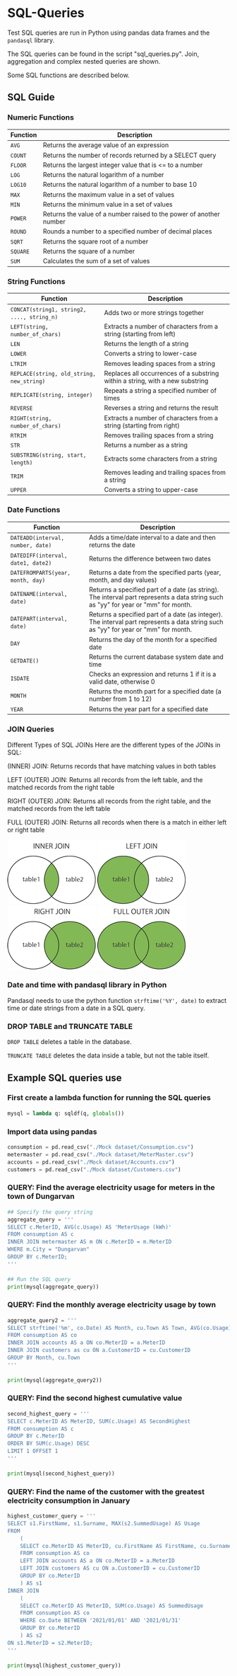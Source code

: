 # SQL-Queries

Test SQL queries are run in Python using pandas data frames and the ```pandasql``` library.

The SQL queries can be found in the script "sql_queries.py". Join, aggregation and complex nested queries are shown.

Some SQL functions are described below. 

## SQL Guide

### Numeric Functions

| Function | Description |
| --- | --- |
| `AVG` | Returns the average value of an expression |
| `COUNT` | Returns the number of records returned by a SELECT query |
| `FLOOR` | Returns the largest integer value that is <= to a number |
| `LOG` | Returns the natural logarithm of a number |
| `LOG10` |	Returns the natural logarithm of a number to base 10 |
| `MAX` | Returns the maximum value in a set of values |
| `MIN` | Returns the minimum value in a set of values |
| `POWER` | Returns the value of a number raised to the power of another number |
| `ROUND` | Rounds a number to a specified number of decimal places |
| `SQRT` | Returns the square root of a number |
| `SQUARE` | Returns the square of a number |
| `SUM` | Calculates the sum of a set of values |

### String Functions

| Function | Description |
| --- | --- |
| `CONCAT(string1, string2, ...., string_n)` | Adds two or more strings together |
| `LEFT(string, number_of_chars)` | Extracts a number of characters from a string (starting from left) |
| `LEN` | Returns the length of a string |
| `LOWER` | Converts a string to lower-case |
| `LTRIM` | Removes leading spaces from a string |
| `REPLACE(string, old_string, new_string)` | Replaces all occurrences of a substring within a string, with a new substring |
| `REPLICATE(string, integer)` | Repeats a string a specified number of times |
| `REVERSE` | Reverses a string and returns the result |
| `RIGHT(string, number_of_chars)` | Extracts a number of characters from a string (starting from right) |
| `RTRIM` | Removes trailing spaces from a string |
| `STR` | Returns a number as a string |
| `SUBSTRING(string, start, length)` | Extracts some characters from a string |
| `TRIM` | Removes leading and trailing spaces from a string |
| `UPPER` | Converts a string to upper-case |

### Date Functions

| Function | Description |
| --- | --- |
| `DATEADD(interval, number, date)` | Adds a time/date interval to a date and then returns the date |
| `DATEDIFF(interval, date1, date2)` | Returns the difference between two dates |
| `DATEFROMPARTS(year, month, day)` | Returns a date from the specified parts (year, month, and day values) |
| `DATENAME(interval, date)` | Returns a specified part of a date (as string). The interval part represents a data string such as "yy" for year or "mm" for month. |
| `DATEPART(interval, date)` | Returns a specified part of a date (as integer). The interval part represents a data string such as "yy" for year or "mm" for month. |
| `DAY` | Returns the day of the month for a specified date |
| `GETDATE()` | Returns the current database system date and time |
| `ISDATE` | Checks an expression and returns 1 if it is a valid date, otherwise 0 |
| `MONTH` | Returns the month part for a specified date (a number from 1 to 12) |
| `YEAR` | Returns the year part for a specified date |

### JOIN Queries

Different Types of SQL JOINs
Here are the different types of the JOINs in SQL:

(INNER) JOIN: Returns records that have matching values in both tables

LEFT (OUTER) JOIN: Returns all records from the left table, and the matched records from the right table

RIGHT (OUTER) JOIN: Returns all records from the right table, and the matched records from the left table

FULL (OUTER) JOIN: Returns all records when there is a match in either left or right table

![inner_join](/SQL_Joins/sql_innerjoin.gif)
![left_join](/SQL_Joins/sql_leftjoin.gif)
![right_join](/SQL_Joins/sql_rightjoin.gif)
![full_outer_join](/SQL_Joins/sql_fullouterjoin.gif)

### Date and time with pandasql library in Python

Pandasql needs to use the python function ```strftime('%Y', date)``` to extract time or date strings from a date in a SQL query. 

### DROP TABLE and TRUNCATE TABLE

```DROP TABLE``` deletes a table in the database.

```TRUNCATE TABLE``` deletes the data inside a table, but not the table itself. 

## Example SQL queries use

### First create a lambda function for running the SQL queries

```python
mysql = lambda q: sqldf(q, globals())
```

### Import data using pandas

```python
consumption = pd.read_csv("./Mock dataset/Consumption.csv")
metermaster = pd.read_csv("./Mock dataset/MeterMaster.csv")
accounts = pd.read_csv("./Mock dataset/Accounts.csv")
customers = pd.read_csv("./Mock dataset/Customers.csv")
```

### QUERY: Find the average electricity usage for meters in the town of Dungarvan

```python
## Specify the query string
aggregate_query = '''
SELECT c.MeterID, AVG(c.Usage) AS 'MeterUsage (kWh)'
FROM consumption AS c
INNER JOIN metermaster AS m ON c.MeterID = m.MeterID
WHERE m.City = "Dungarvan"
GROUP BY c.MeterID;
'''

## Run the SQL query
print(mysql(aggregate_query))
```

### QUERY: Find the monthly average electricity usage by town

```python
aggregate_query2 = '''
SELECT strftime('%m', co.Date) AS Month, cu.Town AS Town, AVG(co.Usage) AS AverageUsage
FROM consumption AS co
INNER JOIN accounts AS a ON co.MeterID = a.MeterID
INNER JOIN customers as cu ON a.CustomerID = cu.CustomerID
GROUP BY Month, cu.Town
'''

print(mysql(aggregate_query2))
```

### QUERY: Find the second highest cumulative value

```python
second_highest_query = '''
SELECT c.MeterID AS MeterID, SUM(c.Usage) AS SecondHighest
FROM consumption AS c
GROUP BY c.MeterID
ORDER BY SUM(c.Usage) DESC
LIMIT 1 OFFSET 1
'''

print(mysql(second_highest_query))
```


### QUERY: Find the name of the customer with the greatest electricity consumption in January

```python
highest_customer_query = '''
SELECT s1.FirstName, s1.Surname, MAX(s2.SummedUsage) AS Usage
FROM 
    (   
    SELECT co.MeterID AS MeterID, cu.FirstName AS FirstName, cu.Surname AS Surname
    FROM consumption AS co
    LEFT JOIN accounts AS a ON co.MeterID = a.MeterID 
    LEFT JOIN customers AS cu ON a.CustomerID = cu.CustomerID
    GROUP BY co.MeterID
    ) AS s1
INNER JOIN 
    (
    SELECT co.MeterID AS MeterID, SUM(co.Usage) AS SummedUsage
    FROM consumption AS co
    WHERE co.Date BETWEEN '2021/01/01' AND '2021/01/31'
    GROUP BY co.MeterID
    ) AS s2
ON s1.MeterID = s2.MeterID;
'''

print(mysql(highest_customer_query))
```